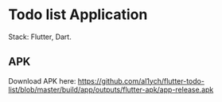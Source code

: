 # Todo list Application

Stack: Flutter, Dart.

## APK
Download APK here: https://github.com/al1ych/flutter-todo-list/blob/master/build/app/outputs/flutter-apk/app-release.apk
